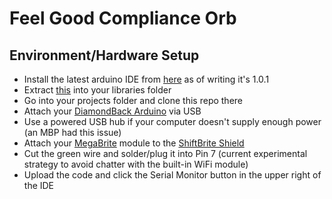 # Feel Good Compliance Orb #

## Environment/Hardware Setup

* Install the latest arduino IDE from [here](http://arduino.cc/hu/Main/Software) as of writing it's 1.0.1
* Extract [this](https://github.com/jmosk/WiFi-DiamondBack-Extended-4-2012) into your libraries folder
* Go into your projects folder and clone this repo there
* Attach your [DiamondBack Arduino](http://linksprite.com/product/showproduct.php?id=74&lang=en) via USB
* Use a powered USB hub if your computer doesn't supply enough power (an MBP had this issue)
* Attach your [MegaBrite](http://docs.macetech.com/doku.php/megabrite) module to the [ShiftBrite Shield](http://docs.macetech.com/doku.php/shiftbrite_shield)
* Cut the green wire and solder/plug it into Pin 7 (current experimental strategy to avoid chatter with the built-in WiFi module)
* Upload the code and click the Serial Monitor button in the upper right of the IDE
